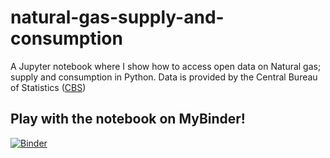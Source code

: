 # natural-gas-supply-and-consumption
A Jupyter notebook where I show how to access open data on Natural gas; supply and consumption in Python. Data is provided by the Central Bureau of Statistics ([CBS](https://www.cbs.nl))


## Play with the notebook on MyBinder!
[![Binder](https://mybinder.org/badge_logo.svg)](https://mybinder.org/v2/gh/michaelvanvliet/natural-gas-supply-and-consumption/HEAD?labpath=analyse.ipynb)